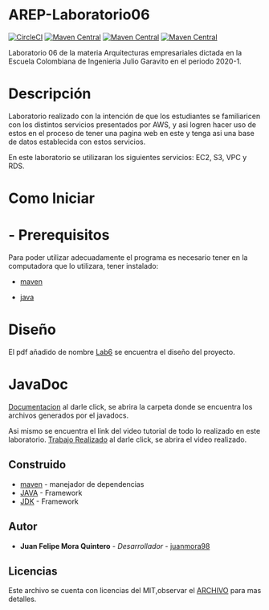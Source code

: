 # AREP-Laboratorio06

[![CircleCI](https://circleci.com/gh/juanmora98/AREP-Laboratorio3-Reto1-Reto2.svg?style=svg)](https://circleci.com/gh/juanmora98/AREP-LABORATORIO5)
[![Maven Central](https://img.shields.io/maven-central/v/org.apache.maven.plugins/maven-compiler-plugin/3.8.0)](https://mvnrepository.com/artifact/org.apache.maven.plugins/maven-compiler-plugin/3.8.0)
[![Maven Central](https://img.shields.io/maven-central/v/org.apache.maven.plugins/maven-dependency-plugin/3.0.1)](https://mvnrepository.com/artifact/org.apache.maven.plugins/maven-dependency-plugin/3.0.1)
[![Maven Central](https://img.shields.io/maven-central/v/org.apache.maven.plugins/maven-javadoc-plugin)](https://mvnrepository.com/artifact/org.apache.maven.plugins/maven-javadoc-plugin)
 
Laboratorio 06 de la materia Arquitecturas empresariales dictada en la Escuela Colombiana de Ingenieria Julio Garavito en el periodo 2020-1.

# Descripción

Laboratorio realizado con la intención de que los estudiantes se familiaricen con los distintos servicios presentados por AWS, y asi logren hacer uso de estos en el proceso de tener una pagina web en este y tenga asi una base de datos establecida con estos servicios. 

En este laboratorio se utilizaran los siguientes servicios: EC2, S3, VPC y RDS.

# Como Iniciar
 # - Prerequisitos
   Para poder utilizar adecuadamente el programa es necesario tener en la computadora que lo utilizara, tener instalado:
   * [maven]

   * [java]
  
# Diseño
El pdf añadido de nombre [Lab6](https://github.com/juanmora98/AREP-LABORATORIO5/blob/master/documents/lab5.pdf) se encuentra el diseño del proyecto.

# JavaDoc
[Documentacion](https://github.com/juanmora98/AREP-Laboratorio06/tree/master/Recursos/apidocs) al darle click, se abrira la carpeta donde se encuentra los archivos generados por el javadocs.

Asi mismo se encuentra el link del video tutorial de todo lo realizado en este laboratorio. [Trabajo Realizado](https://www.youtube.com/watch?v=mNrwpqJE46E&feature=youtu.be) al darle click, se abrira el video realizado.

## Construido
* [maven] - manejador de dependencias
* [JAVA](https://www.java.com/es/download) - Framework
* [JDK](https://www.oracle.com/technetwork/java/javase/downloads/jdk8-downloads-2133151.html) - Framework


## Autor

* **Juan Felipe Mora Quintero** - *Desarrollador* - [juanmora98](https://github.com/juanmora98)

## Licencias

Este archivo se cuenta con licencias del MIT,observar el [ARCHIVO](https://github.com/juanmora98/AREP-Laboratorio06/blob/master/LICENSE) para mas detalles.




[maven]: <https://maven.apache.org/>
[java]: <https://www.java.com/es/download/>
